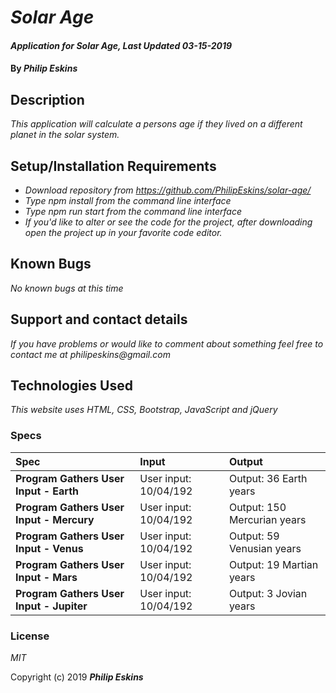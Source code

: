 # _Solar Age_

#### _Application for Solar Age, Last Updated 03-15-2019_

#### By _**Philip Eskins**_

## Description

_This application will calculate a persons age if they lived on a different planet in the solar system._

## Setup/Installation Requirements

* _Download repository from https://github.com/PhilipEskins/solar-age/_
* _Type npm install from the command line interface_
* _Type npm run start from the command line interface_
* _If you'd like to alter or see the code for the project, after downloading open the project up in your favorite code editor._

## Known Bugs

_No known bugs at this time_

## Support and contact details

_If you have problems or would like to comment about something feel free to contact me at philipeskins@gmail.com_

## Technologies Used

_This website uses HTML, CSS, Bootstrap, JavaScript and jQuery_

### Specs
| Spec | Input | Output |
| :--------------- | :--------------- | :---------------  |
| **Program Gathers User Input - Earth** | User input: 10/04/192 | Output: 36 Earth years |
| **Program Gathers User Input - Mercury** | User input: 10/04/192 | Output: 150 Mercurian years |
| **Program Gathers User Input - Venus** | User input: 10/04/192 | Output: 59 Venusian years |
| **Program Gathers User Input - Mars** | User input: 10/04/192 | Output: 19 Martian years |
| **Program Gathers User Input - Jupiter** | User input: 10/04/192 | Output: 3 Jovian years |

### License

*MIT*

Copyright (c) 2019 **_Philip Eskins_**
